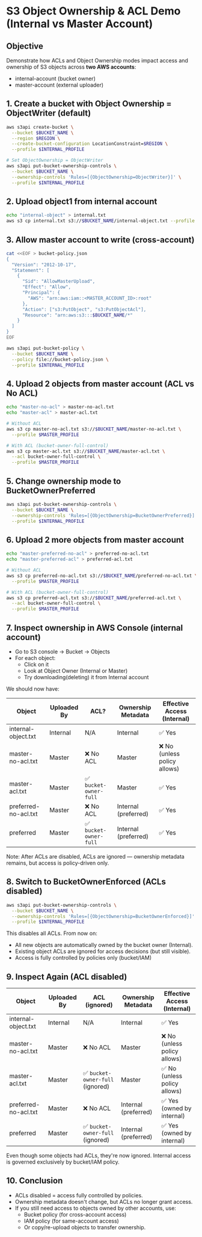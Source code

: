 # S3 Object Ownership & ACL Demo (Internal vs Master Account)

## Objective

Demonstrate how ACLs and Object Ownership modes impact access and ownership of S3 objects across **two AWS accounts**:

- internal-account (bucket owner)
- master-account (external uploader)

## 1. Create a bucket with Object Ownership = ObjectWriter (default)

```bash
aws s3api create-bucket \
  --bucket $BUCKET_NAME \
  --region $REGION \
  --create-bucket-configuration LocationConstraint=$REGION \
  --profile $INTERNAL_PROFILE

# Set ObjectOwnership = ObjectWriter
aws s3api put-bucket-ownership-controls \
  --bucket $BUCKET_NAME \
  --ownership-controls 'Rules=[{ObjectOwnership=ObjectWriter}]' \
  --profile $INTERNAL_PROFILE
```

## 2. Upload object1 from internal account

```bash
echo "internal-object" > internal.txt
aws s3 cp internal.txt s3://$BUCKET_NAME/internal-object.txt --profile $INTERNAL_PROFILE
```

## 3. Allow master account to write (cross-account)

```bash
cat <<EOF > bucket-policy.json
{
  "Version": "2012-10-17",
  "Statement": [
    {
      "Sid": "AllowMasterUpload",
      "Effect": "Allow",
      "Principal": {
        "AWS": "arn:aws:iam::<MASTER_ACCOUNT_ID>:root"
      },
      "Action": ["s3:PutObject", "s3:PutObjectAcl"],
      "Resource": "arn:aws:s3:::$BUCKET_NAME/*"
    }
  ]
}
EOF

aws s3api put-bucket-policy \
  --bucket $BUCKET_NAME \
  --policy file://bucket-policy.json \
  --profile $INTERNAL_PROFILE
```

## 4. Upload 2 objects from master account (ACL vs No ACL)

```bash
echo "master-no-acl" > master-no-acl.txt
echo "master-acl" > master-acl.txt

# Without ACL
aws s3 cp master-no-acl.txt s3://$BUCKET_NAME/master-no-acl.txt \
  --profile $MASTER_PROFILE

# With ACL (bucket-owner-full-control)
aws s3 cp master-acl.txt s3://$BUCKET_NAME/master-acl.txt \
  --acl bucket-owner-full-control \
  --profile $MASTER_PROFILE
```

## 5. Change ownership mode to BucketOwnerPreferred

```bash
aws s3api put-bucket-ownership-controls \
  --bucket $BUCKET_NAME \
  --ownership-controls 'Rules=[{ObjectOwnership=BucketOwnerPreferred}]' \
  --profile $INTERNAL_PROFILE
```

## 6. Upload 2 more objects from master account

```bash
echo "master-preferred-no-acl" > preferred-no-acl.txt
echo "master-preferred-acl" > preferred-acl.txt

# Without ACL
aws s3 cp preferred-no-acl.txt s3://$BUCKET_NAME/preferred-no-acl.txt \
  --profile $MASTER_PROFILE

# With ACL (bucket-owner-full-control)
aws s3 cp preferred-acl.txt s3://$BUCKET_NAME/preferred-acl.txt \
  --acl bucket-owner-full-control \
  --profile $MASTER_PROFILE
```

## 7. Inspect ownership in AWS Console (internal account)

- Go to S3 console → Bucket → Objects
- For each object:
  - Click on it
  - Look at Object Owner (Internal or Master)
  - Try downloading(deleting) it from Internal account

We should now have:

| Object               | Uploaded By | ACL?                   | Ownership Metadata   | Effective Access (Internal)  |
| -------------------- | ----------- | ---------------------- | -------------------- | ---------------------------- |
| internal-object.txt  | Internal    | N/A                    | Internal             | ✅ Yes                       |
| master-no-acl.txt    | Master      | ❌ No ACL              | Master               | ❌ No (unless policy allows) |
| master-acl.txt       | Master      | ✅ `bucket-owner-full` | Master               | ✅ Yes                       |
| preferred-no-acl.txt | Master      | ❌ No ACL              | Internal (preferred) | ✅ Yes                       |
| preferred            | Master      | ✅ `bucket-owner-full` | Internal (preferred) | ✅ Yes                       |

Note: After ACLs are disabled, ACLs are ignored — ownership metadata remains, but access is policy-driven only.

## 8. Switch to BucketOwnerEnforced (ACLs disabled)

```bash
aws s3api put-bucket-ownership-controls \
  --bucket $BUCKET_NAME \
  --ownership-controls 'Rules=[{ObjectOwnership=BucketOwnerEnforced}]' \
  --profile $INTERNAL_PROFILE
```

This disables all ACLs. From now on:

- All new objects are automatically owned by the bucket owner (Internal).
- Existing object ACLs are ignored for access decisions (but still visible).
- Access is fully controlled by policies only (bucket/IAM)

## 9. Inspect Again (ACL disabled)

| Object               | Uploaded By | ACL (ignored)                    | Ownership Metadata   | Effective Access (Internal)  |
| -------------------- | ----------- | -------------------------------- | -------------------- | ---------------------------- |
| internal-object.txt  | Internal    | N/A                              | Internal             | ✅ Yes                       |
| master-no-acl.txt    | Master      | ❌ No ACL                        | Master               | ❌ No (unless policy allows) |
| master-acl.txt       | Master      | ✅ `bucket-owner-full` (ignored) | Master               | ✅ No (unless policy allows) |
| preferred-no-acl.txt | Master      | ❌ No ACL                        | Internal (preferred) | ✅ Yes (owned by internal)   |
| preferred            | Master      | ✅ `bucket-owner-full` (ignored) | Internal (preferred) | ✅ Yes (owned by internal)   |

Even though some objects had ACLs, they're now ignored. Internal access is governed exclusively by bucket/IAM policy.

## 10. Conclusion

- ACLs disabled = access fully controlled by policies.
- Ownership metadata doesn't change, but ACLs no longer grant access.
- If you still need access to objects owned by other accounts, use:
  - Bucket policy (for cross-account access)
  - IAM policy (for same-account access)
  - Or copy/re-upload objects to transfer ownership.
